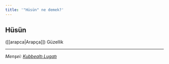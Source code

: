 ```yaml
---
title: '"Hüsün" ne demek?'
---
```


## Hüsün
([[arapca|Arapça]]) Güzellik

---
*Menşei: [Kubbealtı Lugatı](https://www.lugatim.com/s/Hüsün)*
